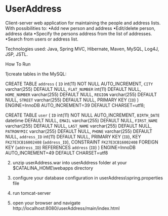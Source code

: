 # UserAddress
Client-server web application for maintaining the people and address lists.
With possibilities to: 
  •Add new person and address
  •Edit/delete person, address data
  •Specify the persons address from the list of addresses. 
  •Search from users or address list.

Technologies used: Java, Spring MVC, Hibernate, Maven, MySQL, Log4J, JSP, JSTL.


How To Run

1)create  tables in the MySQL:

CREATE TABLE `address` (
  `ID` int(11) NOT NULL AUTO_INCREMENT,
  `CITY` varchar(255) DEFAULT NULL,
  `FLAT_NUMBER` int(11) DEFAULT NULL,
  `HOME_NUMBER` varchar(255) DEFAULT NULL,
  `REGION` varchar(255) DEFAULT NULL,
  `STREET` varchar(255) DEFAULT NULL,
  PRIMARY KEY (`ID`)
) ENGINE=InnoDB AUTO_INCREMENT=39 DEFAULT CHARSET=utf8;

CREATE TABLE `user` (
  `ID` int(11) NOT NULL AUTO_INCREMENT,
  `BIRTH_DATE` datetime DEFAULT NULL,
  `EMAIL` varchar(255) DEFAULT NULL,
  `FIRST_NAME` varchar(255) DEFAULT NULL,
  `LAST_NAME` varchar(255) DEFAULT NULL,
  `PATRONYMIC` varchar(255) DEFAULT NULL,
  `PHONE` varchar(255) DEFAULT NULL,
  `address_ID` int(11) DEFAULT NULL,
  PRIMARY KEY (`ID`),
  KEY `FK27E3CB16002408` (`address_ID`),
  CONSTRAINT `FK27E3CB16002408` FOREIGN KEY (`address_ID`) REFERENCES `address` (`ID`)
) ENGINE=InnoDB AUTO_INCREMENT=49 DEFAULT CHARSET=utf8

2) unzip userAddress.war into userAddress folder at your $CATALINA_HOME\webapps directory

3) configure your database configuration in userAddress\spring.properties file

4) run tomcat-server

5) open your browser and navigate http://localhost:8080/userAddress/main/index.html
